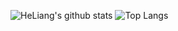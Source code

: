 ![HeLiang's github stats](https://github-readme-stats.vercel.app/api?username=HeLiangHIT) ![Top Langs](https://github-readme-stats.vercel.app/api/top-langs/?username=HeLiangHIT&layout=compact)

<!--
REF: https://github.com/anuraghazra/github-readme-stats
**HeLiangHIT/HeLiangHIT** is a ✨ _special_ ✨ repository because its `README.md` (this file) appears on your GitHub profile.

Here are some ideas to get you started:

- 🔭 I’m currently working on ...
- 🌱 I’m currently learning ...
- 👯 I’m looking to collaborate on ...
- 🤔 I’m looking for help with ...
- 💬 Ask me about ...
- 📫 How to reach me: ...
- 😄 Pronouns: ...
- ⚡ Fun fact: ...
-->
